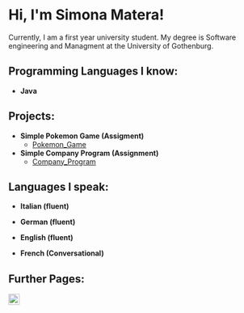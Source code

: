 <h1>Hi, I'm Simona Matera! <br/><a /a></h1>
  
Currently, I am a first year university student. My degree is Software engineering and Managment at the University of Gothenburg.

<h2>Programming Languages I know: </h2> 

- <b>Java</b>

<h2>Projects:</h2>

- <b>Simple Pokemon Game (Assigment)</b>
  - [Pokemon_Game](https://github.com/simomat23/PokemonGameAssignment)
- <b>Simple Company Program (Assignment)</b>
  - [Company_Program](https://github.com/simomat23/Company_Assignment)

<h2>Languages I speak:</h2>

- <b>Italian (fluent)</b>

- <b>German (fluent)</b>

- <b>English (fluent)</b>

- <b>French (Conversational)</b>

<h2> Further Pages:</h2>

[<img align="left" alt="JoshMadakor | LinkedIn" width="22px" src="https://cdn.jsdelivr.net/npm/simple-icons@v3/icons/linkedin.svg" />][linkedin]


[linkedin]: [https://linkedin.com/in/joshmadakor](https://www.linkedin.com/in/simona-matera-986924160/)

<!--
**joshmadakor1/joshmadakor1** is a ✨ _special_ ✨ repository because its `README.md` (this file) appears on your GitHub profile.

Here are some ideas to get you started:

- 🔭 I’m currently working on ...
- 🌱 I’m currently learning ...
- 👯 I’m looking to collaborate on ...
- 🤔 I’m looking for help with ...
- 💬 Ask me about ...
- 📫 How to reach me: ...
- 😄 Pronouns: ...
- ⚡ Fun fact: ...
-->
